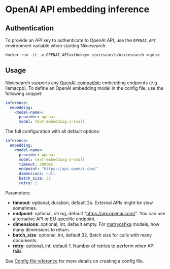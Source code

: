 # OpenAI API embedding inference


## Authentication

To provide an API key to authenticate to OpenAI API, use the `OPENAI_API` environment variable when starting Nixiesearch:

```shell
docker run -it -e OPENAI_API=<thekey> nixiesearch/nixiesearch <opts>
```

## Usage 

Nixiesearch supports any [OpenAI-compatible]() embedding endpoints (e.g llamacpp). To define an OpenAI embedding model in the config file, use the following snippet:

```yaml
inference:
  embedding:
    <model-name>:
      provider: openai
      model: text-embedding-3-small
```

The full configuration with all default options:

```yaml
inference:
  embedding:
    <model-name>:
      provider: openai
      model: text-embedding-3-small
      timeout: 2000ms
      endpoint: "https://api.openai.com/"
      dimensions: null
      batch_size: 32
      retry: 1
```

Parameters:

* **timeout**: optional, duration, default 2s. External APIs might be slow sometimes.  
* **endpoint**: optional, string, default "https://api.openai.com/". You can use alternative API or EU-specific endpoint.
* **dimensions**: optional, int, default empty. For [matryoshka](https://huggingface.co/blog/matryoshka) models, how many dimensions to return.
* **batch_size**: optional, int, default 32. Batch size for calls with many documents.
* **retry**: optional, int, default 1. Number of retries to perform when API fails.

See [Config file reference](../../../reference/config.md) for more details on creating a config file. 